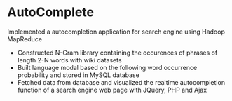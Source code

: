 # AutoComplete
Implemented a autocompletion application for search engine using Hadoop MapReduce
*	Constructed N-Gram library containing the occurences of phrases of length 2-N words with wiki datasets 
*	Built language modal based on the following word occurrence probability and stored in MySQL database
*	Fetched data from database and visualized the realtime autocompletion function of a search engine web page with JQuery, PHP and Ajax
